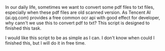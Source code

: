 
In our daily life, sometimes we want to convert some pdf files to txt files, especially when these pdf files are old scanned version. As Tencent AI (ai.qq.com) provides a free common ocr api with good effect for developer, why cann't we use this to convert pdf to txt? This script is designed to finished this task.

I would like this script to be as simple as I can. I don't know when could I finished this, but I will do it in free time.
